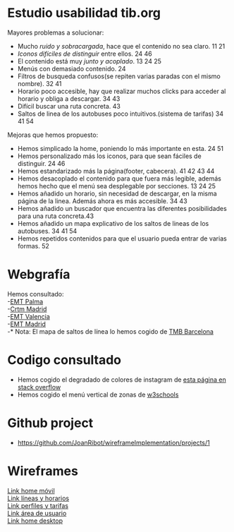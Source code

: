 # Estudio usabilidad tib.org


Mayores problemas a solucionar:
- Mucho *ruido y sobracargada*, hace que el contenido no sea claro. 11 21
- *Iconos difíciles de distinguir* entre ellos. 24 46
- El contenido está muy *junto y acoplado*. 13 24 25
- Menús con demasiado contenido. 24
- Filtros de busqueda confusos(se repiten varias paradas con el mismo nombre). 32 41
- Horario poco accesible, hay que realizar muchos clicks para acceder al horario y obliga a descargar. 34 43
- Difícil buscar una ruta concreta. 43
- Saltos de linea de los autobuses poco intuitivos.(sistema de tarifas) 34 41 54


Mejoras que hemos propuesto:
- Hemos simplicado la home, poniendo lo más importante en esta. 24 51
- Hemos personalizado más los iconos, para que sean fáciles de distinguir. 24 46
- Hemos estandarizado más la página(footer, cabecera). 41 42 43 44
- Hemos desacoplado el contenido para que fuera más legible, además hemos hecho que el menú sea desplegable por secciones. 13 24 25
- Hemos añadido un horario, sin necesidad de descargar, en la misma página de la linea. Además ahora es más accesible. 34 43
- Hemos añadido un buscador que encuentra las diferentes posibilidades para una ruta concreta.43
- Hemos añadido un mapa explicativo de los saltos de lineas de los autobuses. 34 41 54
- Hemos repetidos contenidos para que el usuario pueda entrar de varias formas. 52

# Webgrafía

Hemos consultado:  
-[EMT Palma](http://www.emtpalma.cat/ca/inici)  
-[Crtm Madrid](https://www.crtm.es/)   
-[EMT Valencia](https://www.emtvalencia.es/ciudadano/index.php)  
-[EMT Madrid](https://www.emtmadrid.es/Home)  
-* Nota: El mapa de saltos de línea lo hemos cogido de [TMB Barcelona](https://www.tmb.cat/es/tarifas-metro-bus-barcelona/sencillos-e-integrados/mapa-zonas)  

# Codigo consultado
- Hemos cogido el degradado de colores de instagram de [esta página en stack overflow](https://stackoverflow.com/questions/37751375/istagram-new-logo-css-background)
- Hemos cogido el menú vertical de zonas de [w3schools](https://www.w3schools.com/howto/howto_css_vertical_menu.asp)

# Github project
- https://github.com/JoanRibot/wireframeImplementation/projects/1

# Wireframes
 [Link home móvil](https://balsamiq.cloud/sq8utpi/pvmym3o)  
 [Link líneas y horarios](https://balsamiq.cloud/sq8utpi/pjv7le)  
 [Link perfiles y tarifas](https://balsamiq.cloud/sq8utpi/pflnaik)  
 [Link área de usuario](https://balsamiq.cloud/sq8utpi/p9ts2xl)  
 [Link home desktop](https://balsamiq.cloud/sq8utpi/pdg6ej1)  

